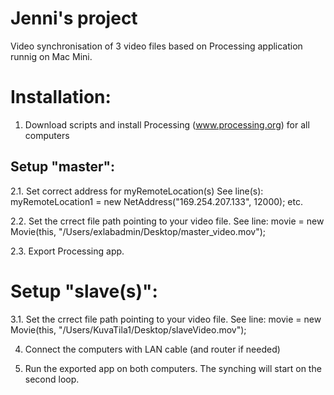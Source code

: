 # Jenni's project

Video synchronisation of 3 video files based on Processing application runnig on Mac Mini.

# Installation:

1. Download scripts and install Processing (www.processing.org) for all computers

## Setup "master":

2.1. Set correct address for myRemoteLocation(s) See line(s): myRemoteLocation1 = new NetAddress("169.254.207.133", 12000); etc.

2.2. Set the crrect file path pointing to your video file. See line:  movie = new Movie(this, "/Users/exlabadmin/Desktop/master_video.mov");

2.3. Export Processing app.


# Setup "slave(s)":

3.1. Set the crrect file path pointing to your video file. See line:  movie = new Movie(this, "/Users/KuvaTila1/Desktop/slaveVideo.mov");

4. Connect the computers with LAN cable (and router if needed)

5. Run the exported app on both computers. The synching will start on the second loop.
